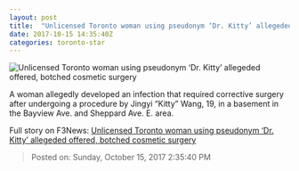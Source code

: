 ```yaml
---
layout: post
title:  "Unlicensed Toronto woman using pseudonym ‘Dr. Kitty’ allegeded offered, botched cosmetic surgery"
date: 2017-10-15 14:35:40Z
categories: toronto-star
---
```


![Unlicensed Toronto woman using pseudonym ‘Dr. Kitty’ allegeded offered, botched cosmetic surgery](https://www.thestar.com/content/dam/thestar/news/gta/2017/10/15/toronto-woman-using-pseudonym-dr-kitty-arrested-after-allegedly-offering-botching-unlicensed-cosmetic-surgery-procedure/dr.jpg)

A woman allegedly developed an infection that required corrective surgery after undergoing a procedure by Jingyi “Kitty” Wang, 19, in a basement in the Bayview Ave. and Sheppard Ave. E. area.


Full story on F3News: [Unlicensed Toronto woman using pseudonym ‘Dr. Kitty’ allegeded offered, botched cosmetic surgery](http://www.f3nws.com/n/SuyFp)

> Posted on: Sunday, October 15, 2017 2:35:40 PM
